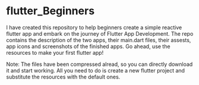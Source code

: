 # flutter_Beginners
I have created this repository to help beginners create a simple reactive flutter app and embark on the journey of Flutter App Development. 
The repo contains the description of the two apps, their main.dart files, their assests, app icons and screenshots of the finished apps. 
Go ahead, use the resources to make your first flutter app!

Note: The files have been compressed alread, so you can directly download it and start working. All you need to do is create a new flutter project and substitute the resources with the default ones.
